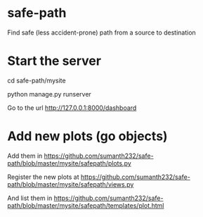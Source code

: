 # safe-path
Find safe (less accident-prone) path from a source to destination

# Start the server

cd safe-path/mysite

python manage.py runserver

Go to the url http://127.0.0.1:8000/dashboard 

# Add new plots (go objects)

Add them in https://github.com/sumanth232/safe-path/blob/master/mysite/safepath/plots.py

Register the new plots at https://github.com/sumanth232/safe-path/blob/master/mysite/safepath/views.py

And list them in https://github.com/sumanth232/safe-path/blob/master/mysite/safepath/templates/plot.html


